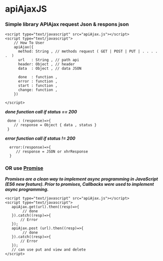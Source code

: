 # apiAjaxJS

### Simple library APIAjax request Json & respons json 

```
<script type="text/javascript" src="apiAjax.js"></script>
<script type="text/javascript">
    // How To User  
    apiAjax({
      method: String , // methods request ( GET | POST | PUT | . . . . .  )
      url   : String , // path api 
      header: Object , // header 
      data  : Object , // data JSON
      
      done  : function , 
      error : function , 
      start : function ,
      change: function , 
    })
    
</script>
```

___done function call if status ==  200___
```
 done : (response)=>{
    // response = Object { data , status } 
 }
```
___error function call if status != 200___
```
  error:(response)=>{
     // response = JSON or xhrResponse 
  }
```
### OR use [Promise](https://developer.mozilla.org/en-US/docs/Web/JavaScript/Reference/Global_Objects/Promise)
___Promises are a clean way to implement async programming in JavaScript (ES6 new feature).
 Prior to promises, Callbacks were used to implement async programming.___

```
<script type="text/javascript" src="apiAjax.js"></script>
<script type="text/javascript">
   apiAjax.get(url).then((resp)=>{
        // done 
   }).catch((resp)=>{ 
       // Error  
   });
   apiAjax.post (url).then((resp)=>{
        // done 
   }).catch((resp)=>{ 
       // Error  
   });
   // can use put and view and delete 
</script>
```

